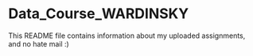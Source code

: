# Data_Course_WARDINSKY
This README file contains information about my uploaded assignments, and no hate mail :)
